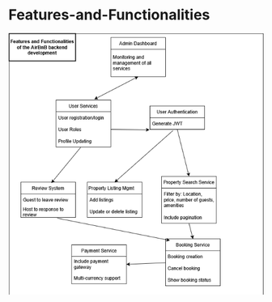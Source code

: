 # Features-and-Functionalities

![Image Alt](https://github.com/chaloh-debug/alx-airbnb-project-documentation/blob/main/features-and-functionalities/AirBnB_features_and_functionalities.png)

